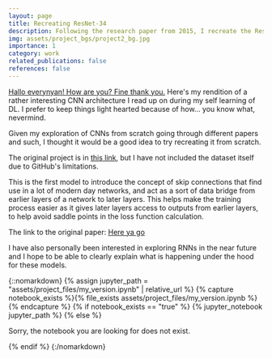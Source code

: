 ```yaml
---
layout: page
title: Recreating ResNet-34
description: Following the research paper from 2015, I recreate the ResNet-34 model from scratch using PyTorch 
img: assets/project_bgs/project2_bg.jpg
importance: 1
category: work
related_publications: false
references: false
---
```


[Hallo everynyan! How are you? Fine thank you.](https://youtu.be/nlLhw1mtCFA) Here's my rendition of a rather interesting CNN architecture I read up on during my self learning of DL. I prefer to keep things light hearted because of how... you know what, nevermind.

Given my exploration of CNNs from scratch going through different papers and such, I thought it would be a good idea to try recreating it from scratch.

The original project is in [this link](https://github.com/ashishmathew0297/ResNet34), but I have not included the dataset itself due to GitHub's limitations.

This is the first model to introduce the concept of skip connections that find use in a lot of modern day networks, and act as a sort of data bridge from earlier layers of a network to later layers. This helps make the training process easier as it gives later layers access to outputs from earlier layers, to help avoid saddle points in the loss function calculation. 

The link to the original paper: [Here ya go](https://arxiv.org/abs/1512.03385)

I have also personally been interested in exploring RNNs in the near future and I hope to be able to clearly explain what is happening under the hood for these models.

{::nomarkdown}
{% assign jupyter_path = "assets/project_files/my_version.ipynb" | relative_url %}
{% capture notebook_exists %}{% file_exists assets/project_files/my_version.ipynb %}{% endcapture %}
{% if notebook_exists == "true" %}
{% jupyter_notebook jupyter_path %}
{% else %}

<p>Sorry, the notebook you are looking for does not exist.</p>
{% endif %}
{:/nomarkdown}
